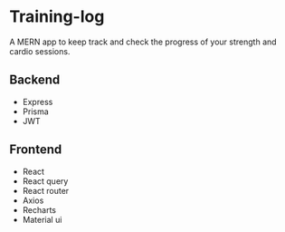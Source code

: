 # Training-log
A MERN app to keep track and check the progress of your strength and cardio sessions.

## Backend
<ul>
  <li>
    Express
  </li>
  <li>
    Prisma
  </li>
  <li>
    JWT
  </li>
</ul>

## Frontend
<ul>
  <li>
    React
  </li>
  <li>
    React query
  </li>
  <li>
    React router
  </li>
  <li>
    Axios
  </li>
   <li>
    Recharts
  </li>
    <li>
    Material ui
  </li>
</ul>
